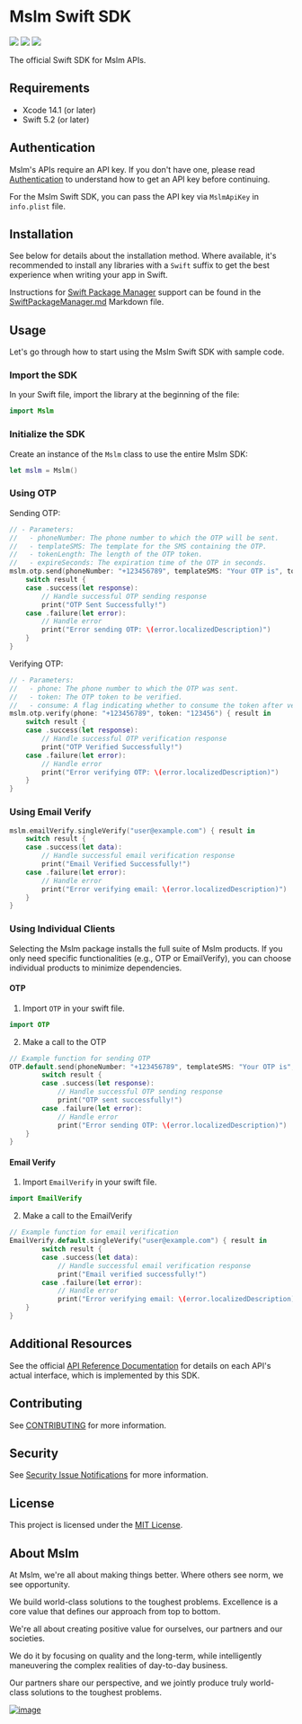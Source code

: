 # Mslm Swift SDK

<a href="https://github.com/mslmio/sdk-swift"><img src="https://img.shields.io/badge/build-passing-%231CB735"></a>
<a href="https://github.com/mslmio/sdk-swift"><img src="https://img.shields.io/badge/Swift-Doc-DE5C43.svg?logo=swift"></a>
<a href="https://swift.org/package-manager/"><img src="https://img.shields.io/badge/SPM-supported-DE5C43.svg?style=flat"></a>

The official Swift SDK for Mslm APIs.

## Requirements

- Xcode 14.1 (or later)
- Swift 5.2 (or later)

## Authentication

Mslm's APIs require an API key. If you don't have one, please read [Authentication](https://mslm.io/docs/api/authentication) to understand how to get an API key before continuing.

For the Mslm Swift SDK, you can pass the API key via `MslmApiKey` in `info.plist` file.

## Installation

See below for details about the installation method. Where
available, it's recommended to install any libraries with a `Swift` suffix to get the
best experience when writing your app in Swift.

Instructions for [Swift Package Manager](https://swift.org/package-manager/) support can be found in the [SwiftPackageManager.md](SwiftPackageManager.md) Markdown file.

## Usage

Let's go through how to start using the Mslm Swift SDK with sample code.

### Import the SDK

In your Swift file, import the library at the beginning of the file:

```swift
import Mslm
```

### Initialize the SDK

Create an instance of the `Mslm` class to use the entire Mslm SDK:

```swift
let mslm = Mslm()
```

### Using OTP

Sending OTP:

```swift
// - Parameters:
//   - phoneNumber: The phone number to which the OTP will be sent.
//   - templateSMS: The template for the SMS containing the OTP.
//   - tokenLength: The length of the OTP token.
//   - expireSeconds: The expiration time of the OTP in seconds.
mslm.otp.send(phoneNumber: "+123456789", templateSMS: "Your OTP is", tokenLength: 6, expireSeconds: 60) { result in
    switch result {
    case .success(let response):
        // Handle successful OTP sending response
        print("OTP Sent Successfully!")
    case .failure(let error):
        // Handle error
        print("Error sending OTP: \(error.localizedDescription)")
    }
}
```

Verifying OTP:

```swift
// - Parameters:
//   - phone: The phone number to which the OTP was sent.
//   - token: The OTP token to be verified.
//   - consume: A flag indicating whether to consume the token after verification (default is `true`).
mslm.otp.verify(phone: "+123456789", token: "123456") { result in
    switch result {
    case .success(let response):
        // Handle successful OTP verification response
        print("OTP Verified Successfully!")
    case .failure(let error):
        // Handle error
        print("Error verifying OTP: \(error.localizedDescription)")
    }
}
```

### Using Email Verify

```swift
mslm.emailVerify.singleVerify("user@example.com") { result in
    switch result {
    case .success(let data):
        // Handle successful email verification response
        print("Email Verified Successfully!")
    case .failure(let error):
        // Handle error
        print("Error verifying email: \(error.localizedDescription)")
    }
}
```

### Using Individual Clients

Selecting the Mslm package installs the full suite of Mslm products. If you only need specific functionalities (e.g., OTP or EmailVerify), you can choose individual products to minimize dependencies.

#### OTP

1. Import `OTP` in your swift file.

```swift
import OTP
```

2. Make a call to the OTP

```swift
// Example function for sending OTP
OTP.default.send(phoneNumber: "+123456789", templateSMS: "Your OTP is", tokenLength: 6, expireSeconds: 60) { result in
        switch result {
        case .success(let response):
            // Handle successful OTP sending response
            print("OTP sent successfully!")
        case .failure(let error):
            // Handle error
            print("Error sending OTP: \(error.localizedDescription)")
    }
}
```

#### Email Verify

1. Import `EmailVerify` in your swift file.

```swift
import EmailVerify
```

2. Make a call to the EmailVerify

```swift
// Example function for email verification
EmailVerify.default.singleVerify("user@example.com") { result in
        switch result {
        case .success(let data):
            // Handle successful email verification response
            print("Email verified successfully!")
        case .failure(let error):
            // Handle error
            print("Error verifying email: \(error.localizedDescription)")
    }
}
```

## Additional Resources

See the official [API Reference Documentation](https://mslm.io/docs/api) for
details on each API's actual interface, which is implemented by this SDK.

## Contributing

See [CONTRIBUTING](CONTRIBUTING.md) for more information.

## Security

See [Security Issue
Notifications](CONTRIBUTING.md#security-issue-notifications) for more
information.

## License

This project is licensed under the [MIT License](LICENSE).

## About Mslm

At Mslm, we're all about making things better. Where others see norm, we see
opportunity.

We build world-class solutions to the toughest problems. Excellence is a core
value that defines our approach from top to bottom.

We're all about creating positive value for ourselves, our partners and our
societies.

We do it by focusing on quality and the long-term, while intelligently
maneuvering the complex realities of day-to-day business.

Our partners share our perspective, and we jointly produce truly world-class
solutions to the toughest problems.

[![image](https://avatars.githubusercontent.com/u/50307970?s=200&v=4)](https://mslm.io/)
